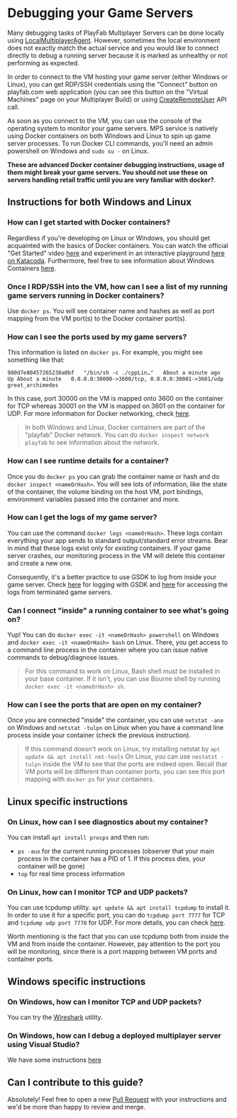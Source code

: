 # Debugging your Game Servers

Many debugging tasks of PlayFab Multiplayer Servers can be done locally using [LocalMultiplayerAgent](https://github.com/PlayFab/LocalMultiplayerAgent). However, sometimes the local environment does not exactly match the actual service and you would like to connect directly to debug a running server because it is marked as unhealthy or not performing as expected.

In order to connect to the VM hosting your game server (either Windows or Linux), you can get RDP/SSH credentials using the "Connect" button on playfab.com web application (you can see this button on the "Virtual Machines" page on your Multiplayer Build) or using [CreateRemoteUser](https://docs.microsoft.com/en-us/rest/api/playfab/multiplayer/multiplayerserver/createremoteuser?view=playfab-rest) API call.

As soon as you connect to the VM, you can use the console of the operating system to monitor your game servers. MPS service is natively using Docker containers on both Windows and Linux to spin up game server processes. To run Docker CLI commands, you'll need an admin powershell on Windows and `sudo su -` on Linux.

**These are advanced Docker container debugging instructions, usage of them might break your game servers. You should not use these on servers handling retail traffic until you are very familiar with docker?**.

## Instructions for both Windows and Linux

### How can I get started with Docker containers?

Regardless if you're developing on Linux or Windows, you should get acquainted with the basics of Docker containers. You can watch the official "Get Started" video [here](https://docs.docker.com/get-started/) and experiment in an interactive playground [here on Katacoda](https://www.katacoda.com/courses/docker). Furthermore, feel free to see information about Windows Containers [here](https://docs.microsoft.com/en-us/virtualization/windowscontainers/about/).

### Once I RDP/SSH into the VM, how can I see a list of my running game servers running in Docker containers?

Use `docker ps`. You will see container name and hashes as well as port mapping from the VM port(s) to the Docker container port(s).

### How can I see the ports used by my game servers?

This information is listed on `docker ps`. For example, you might see something like that:

```
980d7e80457265230a0bf   "/bin/sh -c ./cppLin…"   About a minute ago   Up About a minute   0.0.0.0:30000->3600/tcp, 0.0.0.0:30001->3601/udp  great_archimedes
```

In this case, port 30000 on the VM is mapped onto 3600 on the container for TCP whereas 30001 on the VM is mapped on 3601 on the container for UDP. For more information for Docker networking, check [here](https://docs.docker.com/network/).

> In both Windows and Linux, Docker containers are part of the "playfab" Docker network. You can do `docker inspect network playfab` to see information about the network.

### How can I see runtime details for a container?

Once you do `docker ps` you can grab the container name or hash and do `docker inspect <nameOrHash>`. You will see lots of information, like the state of the container, the volume binding on the host VM, port bindings, environment variables passed into the container and more.

### How can I get the logs of my game server?

You can use the command `docker logs <nameOrHash>`. These logs contain everything your app sends to standard output/standard error streams. Bear in mind that these logs exist only for *existing* containers. If your game server crashes, our monitoring process in the VM will delete this container and create a new one.

Consequently, it's a better practice to use GSDK to log from inside your game server. Check [here](https://docs.microsoft.com/en-us/gaming/playfab/features/multiplayer/servers/integrating-game-servers-with-gsdk#logging-with-the-gsdk) for logging with GSDK and [here](https://docs.microsoft.com/en-us/gaming/playfab/features/multiplayer/servers/archiving-and-retrieving-multiplayer-server-logs) for accessing the logs from terminated game servers.

### Can I connect "inside" a running container to see what's going on?

Yup! You can do `docker exec -it <nameOrHash> powershell` on Windows and `docker exec -it <nameOrHash> bash` on Linux. There, you get access to a command line process in the container where you can issue native commands to debug/diagnose issues.

> For this command to work on Linux, Bash shell must be installed in your base container. If it isn't, you can use Bourne shell by running `docker exec -it <nameOrHash> sh`.

### How can I see the ports that are open on my container?

Once you are connected "inside" the container, you can use `netstat -ano` on Windows and `netstat -tulpn` on Linux when you have a command line process inside your container (check the previous instruction).

> If this command doesn't work on Linux, try installing netstat by `apt update && apt install net-tools`
> On Linux, you can use `nestatst -tulpn` inside the VM to see that the ports are indeed open. Recall that VM ports will be different than container ports, you can see this port mapping with `docker ps` for your containers.

## Linux specific instructions

### On Linux, how can I see diagnostics about my container?

You can install `apt install procps` and then run:

- `ps -aux` for the current running processes (observer that your main process in the container has a PID of 1. If this process dies, your container will be gone)
- `top` for real time process information

### On Linux, how can I monitor TCP and UDP packets?

You can use tcpdump utility. `apt update && apt install tcpdump` to install it. In order to use it for a specific port, you can do `tcpdump port 7777` for TCP and `tcpdump udp port 7778` for UDP. For more details, you can check [here](https://www.hugeserver.com/kb/install-use-tcpdump-capture-packets/).

Worth mentioning is the fact that you can use tcpdump both from inside the VM and from inside the container. However, pay attention to the port you will be monitoring, since there is a port mapping between VM ports and container ports.

## Windows specific instructions

### On Windows, how can I monitor TCP and UDP packets?

You can try the [Wireshark](https://www.wireshark.org/) utility.

### On Windows, how can I debug a deployed multiplayer server using Visual Studio?

We have some instructions [here](https://docs.microsoft.com/en-us/gaming/playfab/features/multiplayer/servers/allocating-game-servers-and-configuring-vs-debugging-tools#debugging-a-deployed-multiplayer-server)

## Can I contribute to this guide?

Absolutely! Feel free to open a new [Pull Request](https://github.com/PlayFab/gsdksamples/pulls) with your instructions and we'd be more than happy to review and merge.